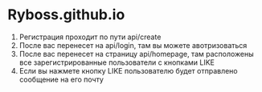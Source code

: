 # Ryboss.github.io
1. Регистрация проходит по пути api/create
2. После вас перенесет на api/login, там вы можете авотризоваться
3. После вас перенесет на страницу api/homepage, там расположены все зарегистрированные пользователи с кнопками LIKE
4. Если вы нажмете кнопку LIKE пользователю будет отправлено сообщение на его почту 
